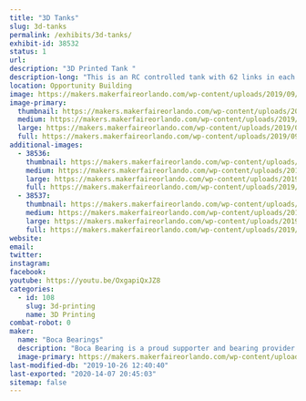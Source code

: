 ```yaml
---
title: "3D Tanks"
slug: 3d-tanks
permalink: /exhibits/3d-tanks/
exhibit-id: 38532
status: 1
url: 
description: "3D Printed Tank "
description-long: "This is an RC controlled tank with 62 links in each track.  Each side has 3 very complex suspension assemblies. Weighting at 12 lbs this is one of the largest 3-D printed projects printed at Boca Bearings."
location: Opportunity Building
image: https://makers.makerfaireorlando.com/wp-content/uploads/2019/09/20190604_142156-576x1024.jpg
image-primary:
  thumbnail: https://makers.makerfaireorlando.com/wp-content/uploads/2019/09/20190604_142156-150x150.jpg
  medium: https://makers.makerfaireorlando.com/wp-content/uploads/2019/09/20190604_142156-169x300.jpg
  large: https://makers.makerfaireorlando.com/wp-content/uploads/2019/09/20190604_142156-576x1024.jpg
  full: https://makers.makerfaireorlando.com/wp-content/uploads/2019/09/20190604_142156.jpg
additional-images:
  - 38536:
    thumbnail: https://makers.makerfaireorlando.com/wp-content/uploads/2019/09/20190604_142046-150x150.jpg
    medium: https://makers.makerfaireorlando.com/wp-content/uploads/2019/09/20190604_142046-300x169.jpg
    large: https://makers.makerfaireorlando.com/wp-content/uploads/2019/09/20190604_142046-1024x576.jpg
    full: https://makers.makerfaireorlando.com/wp-content/uploads/2019/09/20190604_142046.jpg
  - 38537:
    thumbnail: https://makers.makerfaireorlando.com/wp-content/uploads/2019/09/20190425_170509-150x150.jpg
    medium: https://makers.makerfaireorlando.com/wp-content/uploads/2019/09/20190425_170509-300x169.jpg
    large: https://makers.makerfaireorlando.com/wp-content/uploads/2019/09/20190425_170509-1024x576.jpg
    full: https://makers.makerfaireorlando.com/wp-content/uploads/2019/09/20190425_170509.jpg
website: 
email: 
twitter: 
instagram: 
facebook: 
youtube: https://youtu.be/OxgapiQxJZ8
categories:
  - id: 108
    slug: 3d-printing
    name: 3D Printing
combat-robot: 0
maker:
  name: "Boca Bearings"
  description: "Boca Bearing is a proud supporter and bearing provider for makers all over the world. Based in South Florida, Boca Bearings provides all types of bearings for robotics, remote-controlled aircraft, 3D printers, industrial equipment- you name it! If it rotates, it probably has our bearing inside of it! "
  image-primary: https://makers.makerfaireorlando.com/wp-content/uploads/2015/08/BocaBearings-Logo-Tagline-1024x427.jpg
last-modified-db: "2019-10-26 12:40:40"
last-exported: "2020-14-07 20:45:03"
sitemap: false
---
```

